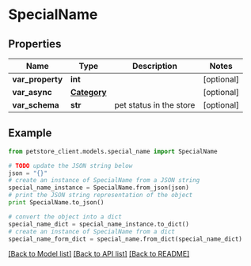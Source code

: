 # SpecialName


## Properties

Name | Type | Description | Notes
------------ | ------------- | ------------- | -------------
**var_property** | **int** |  | [optional] 
**var_async** | [**Category**](Category.md) |  | [optional] 
**var_schema** | **str** | pet status in the store | [optional] 

## Example

```python
from petstore_client.models.special_name import SpecialName

# TODO update the JSON string below
json = "{}"
# create an instance of SpecialName from a JSON string
special_name_instance = SpecialName.from_json(json)
# print the JSON string representation of the object
print SpecialName.to_json()

# convert the object into a dict
special_name_dict = special_name_instance.to_dict()
# create an instance of SpecialName from a dict
special_name_form_dict = special_name.from_dict(special_name_dict)
```
[[Back to Model list]](../README.md#documentation-for-models) [[Back to API list]](../README.md#documentation-for-api-endpoints) [[Back to README]](../README.md)


